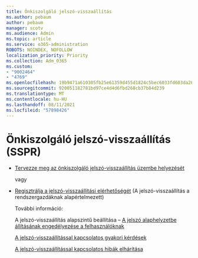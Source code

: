 ```yaml
---
title: Önkiszolgáló jelszó-visszaállítás
ms.author: pebaum
author: pebaum
manager: scotv
ms.audience: Admin
ms.topic: article
ms.service: o365-administration
ROBOTS: NOINDEX, NOFOLLOW
localization_priority: Priority
ms.collection: Adm_O365
ms.custom:
- "9002464"
- "4769"
ms.openlocfilehash: 19b9471a610305fb25e61359d455d1824c5bec6033fd603da265af9333543ccc
ms.sourcegitcommit: 920051182781bd97ce4d4d6fbd268cb37b84d239
ms.translationtype: MT
ms.contentlocale: hu-HU
ms.lasthandoff: 08/11/2021
ms.locfileid: "57898426"
---
```

# <a name="self-service-password-reset-sspr"></a>Önkiszolgáló jelszó-visszaállítás (SSPR)

- [Tervezze meg az önkiszolgáló jelszó-visszaállítás üzembe helyezését](https://go.microsoft.com/fwlink/?linkid=2142944)  

    vagy
- [Regisztrálja a jelszó-visszaállítási elérhetőségét](https://mysignins.microsoft.com/security-info) (A jelszó-visszaállítás a rendszergazdáknak alapértelmezett)

    További információ:

    A jelszó-visszaállítás alapszintű beállítása – [A jelszó alaphelyzetbe állításának engedélyezése a felhasználóknak](https://docs.microsoft.com/microsoft-365/admin/add-users/let-users-reset-passwords)

    [A jelszó-visszaállítással kapcsolatos gyakori kérdések](https://docs.microsoft.com/azure/active-directory/authentication/active-directory-passwords-faq)

    [A jelszó-visszaállítással kapcsolatos hibák elhárítása](https://docs.microsoft.com/azure/active-directory/authentication/active-directory-passwords-troubleshoot)
